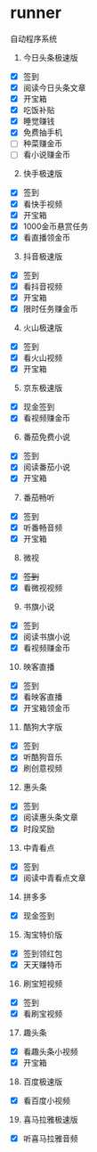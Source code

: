 # runner
自动程序系统

1. 今日头条极速版

- [x] 签到
- [x] 阅读今日头条文章
- [x] 开宝箱
- [x] 吃饭补贴
- [x] 睡觉赚钱
- [x] 免费抽手机
- [ ] 种菜赚金币
- [ ] 看小说赚金币

2. 快手极速版

- [x] 签到
- [x] 看快手视频
- [x] 开宝箱
- [x] 1000金币悬赏任务
- [x] 看直播领金币

3. 抖音极速版

- [x] 签到
- [x] 看抖音视频
- [x] 开宝箱
- [x] 限时任务赚金币

4. 火山极速版

- [x] 签到
- [x] 看火山视频
- [x] 开宝箱

5. 京东极速版

- [x] 现金签到
- [x] 看视频赚金币

6. 番茄免费小说

- [x] 签到
- [x] 阅读番茄小说
- [x] 开宝箱

7. 番茄畅听

- [x] 签到
- [x] 听番畅音频
- [x] 开宝箱

8. 微视

- [x] ~~签到~~
- [x] 看微视视频

9. 书旗小说

- [x] 签到
- [x] 阅读书旗小说
- [x] 看视频赚金币

10. 映客直播

- [x] 签到
- [x] 看映客直播
- [x] 开宝箱领金币

11. 酷狗大字版

- [x] 签到
- [x] 听酷狗音乐
- [x] 刷创意视频

12. 惠头条

- [x] 签到
- [x] 阅读惠头条文章
- [x] 时段奖励

13. 中青看点

- [x] 签到
- [x] 阅读中青看点文章

14. 拼多多

- [x] 现金签到

15. 淘宝特价版

- [x] 签到领红包
- [x] 天天赚特币

16. 刷宝短视频

- [x] 签到
- [x] 看刷宝视频

17. 趣头条

- [x] 看趣头条小视频
- [x] 开宝箱

18. 百度极速版

- [x] 看百度小视频

19. 喜马拉雅极速版

- [x] 听喜马拉雅音频